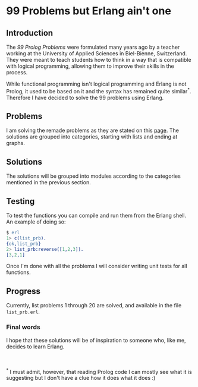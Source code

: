 ﻿# 99 Problems but Erlang ain't one
## Introduction
The *99 Prolog Problems* were formulated many years ago by a teacher working at the University of Applied Sciences in Biel-Bienne, Switzerland. They were meant to teach students how to think in a way that is compatible with logical programming, allowing them to improve their skills in the process.

While functional programming isn't logical programming and Erlang is not Prolog, it used to be based on it and the syntax has remained quite similar<sup>*</sup>. Therefore I have decided to solve the 99 problems using Erlang.

## Problems
I am solving the remade problems as they are stated on this [page](https://sites.google.com/site/prologsite/prolog-problems). The solutions are grouped into categories, starting with lists and ending at graphs. 

## Solutions
The solutions will be grouped into modules according to the categories mentioned in the previous section.

## Testing
To test the functions you can compile and run them from the Erlang shell. An example of doing so:
```erlang
$ erl
1> c(list_prb).
{ok,list_prb}
2> list_prb:reverse([1,2,3]).
[3,2,1]
```
Once I'm done with all the problems I will consider writing unit tests for all functions.

## Progress
Currently, list problems 1 through 20 are solved, and available in the file `list_prb.erl`.

### Final words
I hope that these solutions will be of inspiration to someone who, like me, decides to learn Erlang.

<br>
<br>
<sup>*</sup> I must admit, however, that reading Prolog code I can mostly see what it is suggesting but I don't have a clue how it does what it does :)

